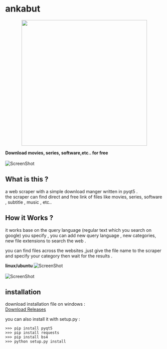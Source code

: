 # ankabut
<div align="center">
<img src="https://github.com/MrSmiler/ankabut/blob/master/resources/icons/ankabut_main.jpg" width="400" />
<br>
</div>


<b>Download movies, series, software,etc.. for free</b><br><br>
![ScreenShot](https://github.com/MrSmiler/ankabut/blob/master/resources/ankabut_demo2.gif)
<br>
## What is this ?


a web scraper with a simple download manger written in pyqt5 .<br>
the scraper can find direct and free link of files like movies, series, software , subtitle , music , etc..<br>

## How it Works ?
it works base on the query language (regular text which you search on google) you specify , you can add new query language , new categories, new file extensions to search the web .<br>

you can find files across the websites ,just give the file name to the scraper and specify your category then wait for the results . 

<b> linux/ubuntu </b>
![ScreenShot](https://i.imgur.com/uWpBXP8.png)<br><br>
![ScreenShot](https://i.imgur.com/w9sDap8.png)
<br>
## installation


download installation file on windows :<br>
<a href='https://github.com/MrSmiler/ankabut/releases/'>Download Releases</a>

you can also install it with setup.py :<br>

```
>>> pip install pyqt5
>>> pip install requests
>>> pip install bs4
>>> python setup.py install
```


